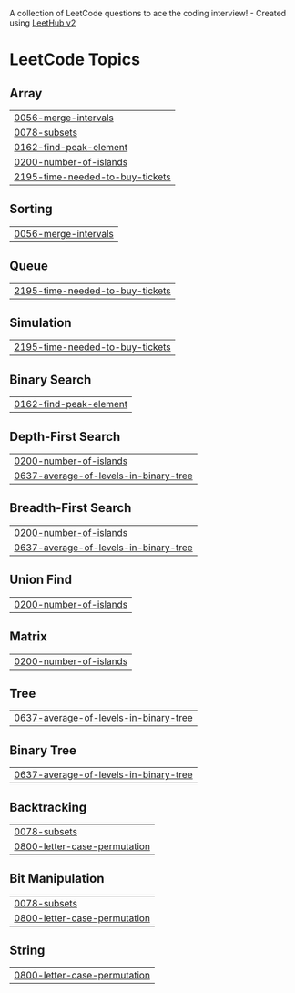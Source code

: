 A collection of LeetCode questions to ace the coding interview! - Created using [LeetHub v2](https://github.com/arunbhardwaj/LeetHub-2.0)
<!---LeetCode Topics Start-->
# LeetCode Topics
## Array
|  |
| ------- |
| [0056-merge-intervals](https://github.com/swarnima1212/DSA-Questions/tree/master/0056-merge-intervals) |
| [0078-subsets](https://github.com/swarnima1212/DSA-Questions/tree/master/0078-subsets) |
| [0162-find-peak-element](https://github.com/swarnima1212/DSA-Questions/tree/master/0162-find-peak-element) |
| [0200-number-of-islands](https://github.com/swarnima1212/DSA-Questions/tree/master/0200-number-of-islands) |
| [2195-time-needed-to-buy-tickets](https://github.com/swarnima1212/DSA-Questions/tree/master/2195-time-needed-to-buy-tickets) |
## Sorting
|  |
| ------- |
| [0056-merge-intervals](https://github.com/swarnima1212/DSA-Questions/tree/master/0056-merge-intervals) |
## Queue
|  |
| ------- |
| [2195-time-needed-to-buy-tickets](https://github.com/swarnima1212/DSA-Questions/tree/master/2195-time-needed-to-buy-tickets) |
## Simulation
|  |
| ------- |
| [2195-time-needed-to-buy-tickets](https://github.com/swarnima1212/DSA-Questions/tree/master/2195-time-needed-to-buy-tickets) |
## Binary Search
|  |
| ------- |
| [0162-find-peak-element](https://github.com/swarnima1212/DSA-Questions/tree/master/0162-find-peak-element) |
## Depth-First Search
|  |
| ------- |
| [0200-number-of-islands](https://github.com/swarnima1212/DSA-Questions/tree/master/0200-number-of-islands) |
| [0637-average-of-levels-in-binary-tree](https://github.com/swarnima1212/DSA-Questions/tree/master/0637-average-of-levels-in-binary-tree) |
## Breadth-First Search
|  |
| ------- |
| [0200-number-of-islands](https://github.com/swarnima1212/DSA-Questions/tree/master/0200-number-of-islands) |
| [0637-average-of-levels-in-binary-tree](https://github.com/swarnima1212/DSA-Questions/tree/master/0637-average-of-levels-in-binary-tree) |
## Union Find
|  |
| ------- |
| [0200-number-of-islands](https://github.com/swarnima1212/DSA-Questions/tree/master/0200-number-of-islands) |
## Matrix
|  |
| ------- |
| [0200-number-of-islands](https://github.com/swarnima1212/DSA-Questions/tree/master/0200-number-of-islands) |
## Tree
|  |
| ------- |
| [0637-average-of-levels-in-binary-tree](https://github.com/swarnima1212/DSA-Questions/tree/master/0637-average-of-levels-in-binary-tree) |
## Binary Tree
|  |
| ------- |
| [0637-average-of-levels-in-binary-tree](https://github.com/swarnima1212/DSA-Questions/tree/master/0637-average-of-levels-in-binary-tree) |
## Backtracking
|  |
| ------- |
| [0078-subsets](https://github.com/swarnima1212/DSA-Questions/tree/master/0078-subsets) |
| [0800-letter-case-permutation](https://github.com/swarnima1212/DSA-Questions/tree/master/0800-letter-case-permutation) |
## Bit Manipulation
|  |
| ------- |
| [0078-subsets](https://github.com/swarnima1212/DSA-Questions/tree/master/0078-subsets) |
| [0800-letter-case-permutation](https://github.com/swarnima1212/DSA-Questions/tree/master/0800-letter-case-permutation) |
## String
|  |
| ------- |
| [0800-letter-case-permutation](https://github.com/swarnima1212/DSA-Questions/tree/master/0800-letter-case-permutation) |
<!---LeetCode Topics End-->